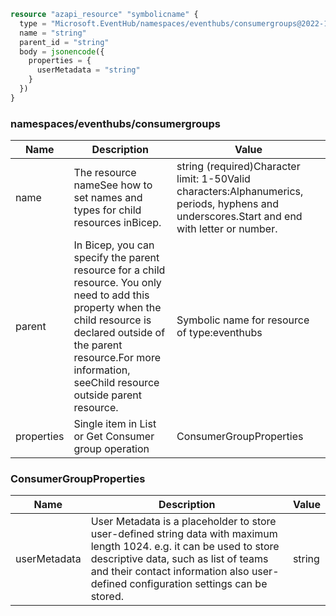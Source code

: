 ```terraform
resource "azapi_resource" "symbolicname" {
  type = "Microsoft.EventHub/namespaces/eventhubs/consumergroups@2022-10-01-preview"
  name = "string"
  parent_id = "string"
  body = jsonencode({
    properties = {
      userMetadata = "string"
    }
  })
}

```

### namespaces/eventhubs/consumergroups

| Name | Description | Value |
|-|-|-|
| name | The resource nameSee how to set names and types for child resources inBicep. | string (required)Character limit: 1-50Valid characters:Alphanumerics, periods, hyphens and underscores.Start and end with letter or number. |
| parent | In Bicep, you can specify the parent resource for a child resource. You only need to add this property when the child resource is declared outside of the parent resource.For more information, seeChild resource outside parent resource. | Symbolic name for resource of type:eventhubs |
| properties | Single item in List or Get Consumer group operation | ConsumerGroupProperties |


### ConsumerGroupProperties

| Name | Description | Value |
|-|-|-|
| userMetadata | User Metadata is a placeholder to store user-defined string data with maximum length 1024. e.g. it can be used to store descriptive data, such as list of teams and their contact information also user-defined configuration settings can be stored. | string |


